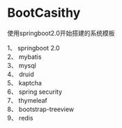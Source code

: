 # BootCasithy
使用springboot2.0开始搭建的系统模板

1、 springboot 2.0 </br>
2、 mybatis </br>
3、 mysql </br>
4、 druid </br>
5、 kaptcha </br>
6、 spring security </br>
7、 thymeleaf </br>
8、 bootstrap-treeview </br>
9、 redis </br>
